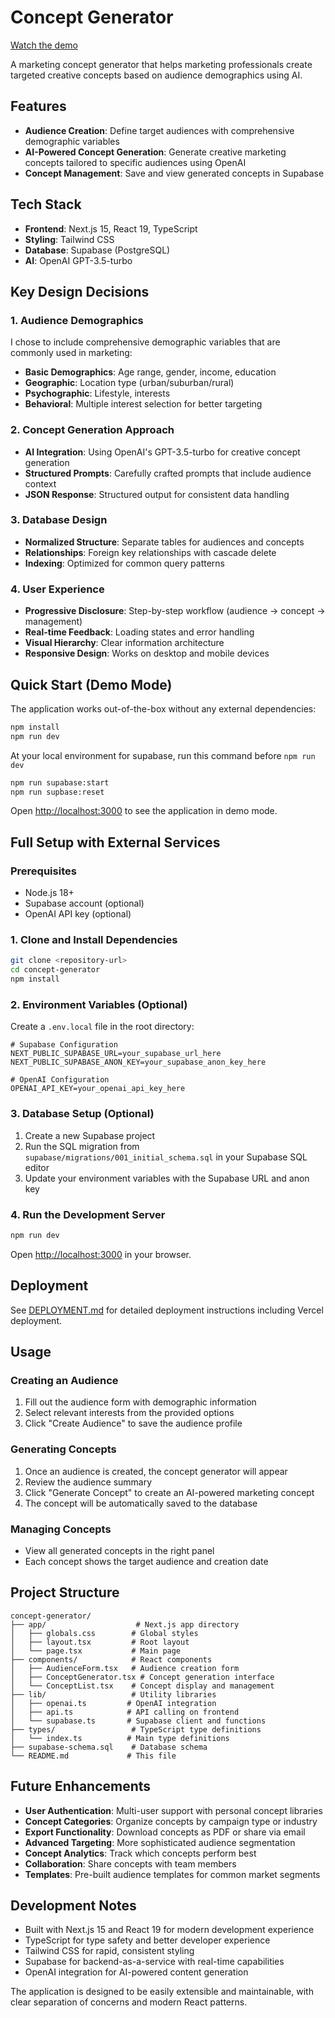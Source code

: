 # Concept Generator

[Watch the demo](recording.gif)

A marketing concept generator that helps marketing professionals create targeted creative concepts based on audience demographics using AI.

## Features

- **Audience Creation**: Define target audiences with comprehensive demographic variables
- **AI-Powered Concept Generation**: Generate creative marketing concepts tailored to specific audiences using OpenAI
- **Concept Management**: Save and view generated concepts in Supabase

## Tech Stack

- **Frontend**: Next.js 15, React 19, TypeScript
- **Styling**: Tailwind CSS
- **Database**: Supabase (PostgreSQL)
- **AI**: OpenAI GPT-3.5-turbo

## Key Design Decisions

### 1. Audience Demographics
I chose to include comprehensive demographic variables that are commonly used in marketing:
- **Basic Demographics**: Age range, gender, income, education
- **Geographic**: Location type (urban/suburban/rural)
- **Psychographic**: Lifestyle, interests
- **Behavioral**: Multiple interest selection for better targeting

### 2. Concept Generation Approach
- **AI Integration**: Using OpenAI's GPT-3.5-turbo for creative concept generation
- **Structured Prompts**: Carefully crafted prompts that include audience context
- **JSON Response**: Structured output for consistent data handling

### 3. Database Design
- **Normalized Structure**: Separate tables for audiences and concepts
- **Relationships**: Foreign key relationships with cascade delete
- **Indexing**: Optimized for common query patterns

### 4. User Experience
- **Progressive Disclosure**: Step-by-step workflow (audience → concept → management)
- **Real-time Feedback**: Loading states and error handling
- **Visual Hierarchy**: Clear information architecture
- **Responsive Design**: Works on desktop and mobile devices

## Quick Start (Demo Mode)

The application works out-of-the-box without any external dependencies:

```bash
npm install
npm run dev
```

At your local environment for supabase, run this command before ```npm run dev```

```bash
npm run supabase:start
npm run supbase:reset
```

Open [http://localhost:3000](http://localhost:3000) to see the application in demo mode.

## Full Setup with External Services

### Prerequisites
- Node.js 18+ 
- Supabase account (optional)
- OpenAI API key (optional)

### 1. Clone and Install Dependencies
```bash
git clone <repository-url>
cd concept-generator
npm install
```

### 2. Environment Variables (Optional)
Create a `.env.local` file in the root directory:

```env
# Supabase Configuration
NEXT_PUBLIC_SUPABASE_URL=your_supabase_url_here
NEXT_PUBLIC_SUPABASE_ANON_KEY=your_supabase_anon_key_here

# OpenAI Configuration
OPENAI_API_KEY=your_openai_api_key_here
```

### 3. Database Setup (Optional)
1. Create a new Supabase project
2. Run the SQL migration from `supabase/migrations/001_initial_schema.sql` in your Supabase SQL editor
3. Update your environment variables with the Supabase URL and anon key

### 4. Run the Development Server
```bash
npm run dev
```

Open [http://localhost:3000](http://localhost:3000) in your browser.

## Deployment

See [DEPLOYMENT.md](DEPLOYMENT.md) for detailed deployment instructions including Vercel deployment.

## Usage

### Creating an Audience
1. Fill out the audience form with demographic information
2. Select relevant interests from the provided options
3. Click "Create Audience" to save the audience profile

### Generating Concepts
1. Once an audience is created, the concept generator will appear
2. Review the audience summary
3. Click "Generate Concept" to create an AI-powered marketing concept
4. The concept will be automatically saved to the database

### Managing Concepts
- View all generated concepts in the right panel
- Each concept shows the target audience and creation date

## Project Structure

```
concept-generator/
├── app/                    # Next.js app directory
│   ├── globals.css        # Global styles
│   ├── layout.tsx         # Root layout
│   └── page.tsx           # Main page
├── components/            # React components
│   ├── AudienceForm.tsx   # Audience creation form
│   ├── ConceptGenerator.tsx # Concept generation interface
│   └── ConceptList.tsx    # Concept display and management
├── lib/                   # Utility libraries
│   ├── openai.ts         # OpenAI integration
│   ├── api.ts            # API calling on frontend
│   └── supabase.ts       # Supabase client and functions
├── types/                 # TypeScript type definitions
│   └── index.ts          # Main type definitions
├── supabase-schema.sql    # Database schema
└── README.md             # This file
```

## Future Enhancements

- **User Authentication**: Multi-user support with personal concept libraries
- **Concept Categories**: Organize concepts by campaign type or industry
- **Export Functionality**: Download concepts as PDF or share via email
- **Advanced Targeting**: More sophisticated audience segmentation
- **Concept Analytics**: Track which concepts perform best
- **Collaboration**: Share concepts with team members
- **Templates**: Pre-built audience templates for common market segments

## Development Notes

- Built with Next.js 15 and React 19 for modern development experience
- TypeScript for type safety and better developer experience
- Tailwind CSS for rapid, consistent styling
- Supabase for backend-as-a-service with real-time capabilities
- OpenAI integration for AI-powered content generation

The application is designed to be easily extensible and maintainable, with clear separation of concerns and modern React patterns.
